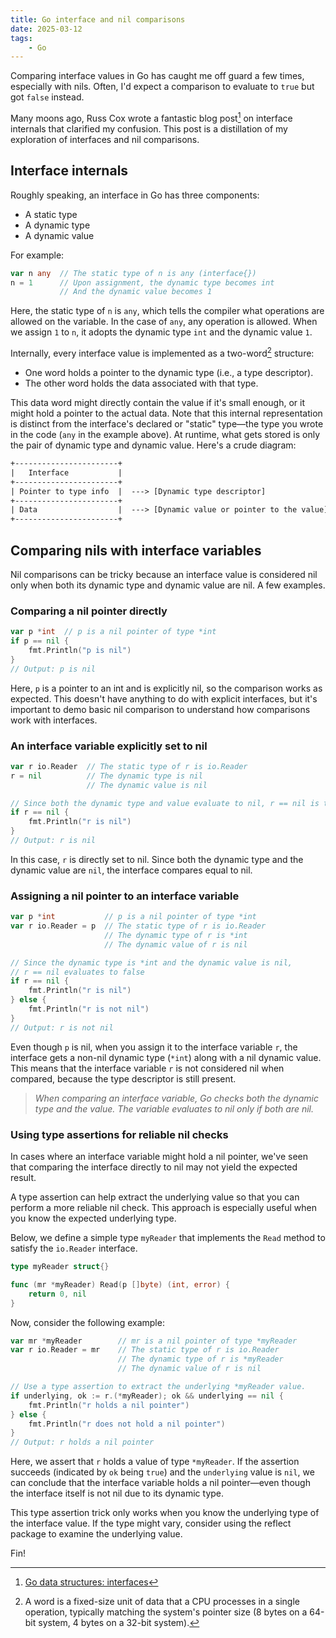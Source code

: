 ```yaml
---
title: Go interface and nil comparisons
date: 2025-03-12
tags:
    - Go
---
```


Comparing interface values in Go has caught me off guard a few times, especially with nils.
Often, I'd expect a comparison to evaluate to `true` but got `false` instead.

Many moons ago, Russ Cox wrote a fantastic blog post[^1] on interface internals that
clarified my confusion. This post is a distillation of my exploration of interfaces and nil
comparisons.

## Interface internals

Roughly speaking, an interface in Go has three components:

- A static type
- A dynamic type
- A dynamic value

For example:

```go
var n any  // The static type of n is any (interface{})
n = 1      // Upon assignment, the dynamic type becomes int
           // And the dynamic value becomes 1
```

Here, the static type of `n` is `any`, which tells the compiler what operations are allowed
on the variable. In the case of `any`, any operation is allowed. When we assign `1` to `n`,
it adopts the dynamic type `int` and the dynamic value `1`.

Internally, every interface value is implemented as a two-word[^2] structure:

- One word holds a pointer to the dynamic type (i.e., a type descriptor).
- The other word holds the data associated with that type.

This data word might directly contain the value if it's small enough, or it might hold a
pointer to the actual data. Note that this internal representation is distinct from the
interface's declared or "static" type—the type you wrote in the code (`any` in the example
above). At runtime, what gets stored is only the pair of dynamic type and dynamic value.
Here's a crude diagram:

```txt
+-----------------------+
|   Interface           |
+-----------------------+
| Pointer to type info  |  ---> [Dynamic type descriptor]
+-----------------------+
| Data                  |  ---> [Dynamic value or pointer to the value]
+-----------------------+
```

## Comparing nils with interface variables

Nil comparisons can be tricky because an interface value is considered nil only when both
its dynamic type and dynamic value are nil. A few examples.

### Comparing a nil pointer directly

```go
var p *int  // p is a nil pointer of type *int
if p == nil {
    fmt.Println("p is nil")
}
// Output: p is nil
```

Here, `p` is a pointer to an int and is explicitly nil, so the comparison works as expected.
This doesn't have anything to do with explicit interfaces, but it's important to demo basic
nil comparison to understand how comparisons work with interfaces.

### An interface variable explicitly set to nil

```go
var r io.Reader  // The static type of r is io.Reader
r = nil          // The dynamic type is nil
                 // The dynamic value is nil

// Since both the dynamic type and value evaluate to nil, r == nil is true
if r == nil {
    fmt.Println("r is nil")
}
// Output: r is nil
```

In this case, `r` is directly set to nil. Since both the dynamic type and the dynamic value
are `nil`, the interface compares equal to nil.

### Assigning a nil pointer to an interface variable

```go
var p *int           // p is a nil pointer of type *int
var r io.Reader = p  // The static type of r is io.Reader
                     // The dynamic type of r is *int
                     // The dynamic value of r is nil

// Since the dynamic type is *int and the dynamic value is nil,
// r == nil evaluates to false
if r == nil {
    fmt.Println("r is nil")
} else {
    fmt.Println("r is not nil")
}
// Output: r is not nil
```

Even though `p` is nil, when you assign it to the interface variable `r`, the interface gets
a non-nil dynamic type (`*int`) along with a nil dynamic value. This means that the
interface variable `r` is not considered nil when compared, because the type descriptor is
still present.

> _When comparing an interface variable, Go checks both the dynamic type and the value. The
> variable evaluates to nil only if both are nil._

### Using type assertions for reliable nil checks

In cases where an interface variable might hold a nil pointer, we've seen that comparing the
interface directly to nil may not yield the expected result.

A type assertion can help extract the underlying value so that you can perform a more
reliable nil check. This approach is especially useful when you know the expected underlying
type.

Below, we define a simple type `myReader` that implements the `Read` method to satisfy the
`io.Reader` interface.

```go
type myReader struct{}

func (mr *myReader) Read(p []byte) (int, error) {
    return 0, nil
}
```

Now, consider the following example:

```go
var mr *myReader        // mr is a nil pointer of type *myReader
var r io.Reader = mr    // The static type of r is io.Reader
                        // The dynamic type of r is *myReader
                        // The dynamic value of r is nil

// Use a type assertion to extract the underlying *myReader value.
if underlying, ok := r.(*myReader); ok && underlying == nil {
    fmt.Println("r holds a nil pointer")
} else {
    fmt.Println("r does not hold a nil pointer")
}
// Output: r holds a nil pointer
```

Here, we assert that `r` holds a value of type `*myReader`. If the assertion succeeds
(indicated by `ok` being `true`) and the `underlying` value is `nil`, we can conclude that
the interface variable holds a nil pointer—even though the interface itself is not nil due
to its dynamic type.

This type assertion trick only works when you know the underlying type of the interface
value. If the type might vary, consider using the reflect package to examine the underlying
value.

Fin!

[^1]: [Go data structures: interfaces](https://research.swtch.com/interfaces)

[^2]:
    A word is a fixed-size unit of data that a CPU processes in a single operation,
    typically matching the system's pointer size (8 bytes on a 64-bit system, 4 bytes on a
    32-bit system).
